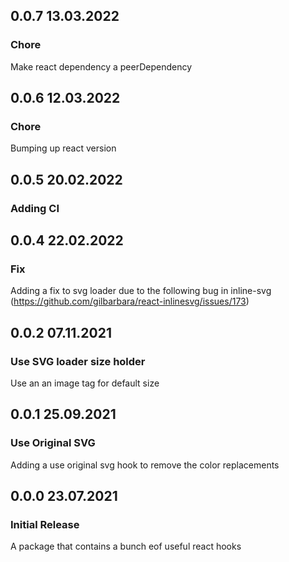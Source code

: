 ## 0.0.7 13.03.2022

### Chore

Make react dependency a peerDependency

## 0.0.6 12.03.2022

### Chore

Bumping up react version

## 0.0.5 20.02.2022

### Adding CI

## 0.0.4 22.02.2022

### Fix

Adding a fix to svg loader due to the following bug in inline-svg (https://github.com/gilbarbara/react-inlinesvg/issues/173)

## 0.0.2 07.11.2021

### Use SVG loader size holder

Use an an image tag for default size

## 0.0.1 25.09.2021

### Use Original SVG

Adding a use original svg hook to remove the color replacements

## 0.0.0 23.07.2021

### Initial Release

A package that contains a bunch eof useful react hooks
